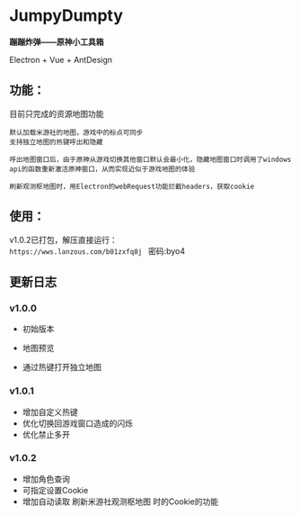 # JumpyDumpty  

**蹦蹦炸弹——原神小工具箱**

 Electron + Vue + AntDesign

## 功能：  
目前只完成的资源地图功能

    默认加载米游社的地图，游戏中的标点可同步
    支持独立地图的热键呼出和隐藏

    呼出地图窗口后，由于原神从游戏切换其他窗口默认会最小化，隐藏地图窗口时调用了windows api的函数重新激活原神窗口，从而实现近似于游戏地图的体验

    刷新观测枢地图时，用Electron的webRequest功能拦截headers，获取cookie

## 使用：  
v1.0.2已打包，解压直接运行：  
 `https://wws.lanzous.com/b01zxfq8j `
密码:byo4

## 更新日志  
### v1.0.0
 - 初始版本  

 - 地图预览
 - 通过热键打开独立地图  

### v1.0.1
 - 增加自定义热键
 - 优化切换回游戏窗口造成的闪烁
 - 优化禁止多开

### v1.0.2
 - 增加角色查询
 - 可指定设置Cookie
 - 增加自动读取 刷新米游社观测枢地图 时的Cookie的功能
